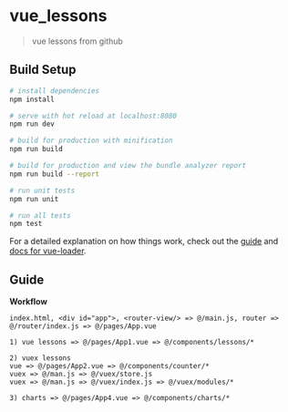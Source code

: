 # vue_lessons

> vue lessons from github

## Build Setup

``` bash
# install dependencies
npm install

# serve with hot reload at localhost:8080
npm run dev

# build for production with minification
npm run build

# build for production and view the bundle analyzer report
npm run build --report

# run unit tests
npm run unit

# run all tests
npm test
```

For a detailed explanation on how things work, check out the [guide](http://vuejs-templates.github.io/webpack/) and [docs for vue-loader](http://vuejs.github.io/vue-loader).

## Guide

**Workflow**

```
index.html, <div id="app">, <router-view/> => @/main.js, router => @/router/index.js => @/pages/App.vue

1) vue lessons => @/pages/App1.vue => @/components/lessons/*

2) vuex lessons 
vue => @/pages/App2.vue => @/components/counter/*
vuex => @/man.js => @/vuex/store.js
vuex => @/man.js => @/vuex/index.js => @/vuex/modules/*

3) charts => @/pages/App4.vue => @/components/charts/*

```

